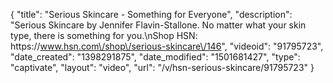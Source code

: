 {
    "title": "Serious Skincare - Something for Everyone",
    "description": "Serious Skincare by Jennifer Flavin-Stallone. No matter what your skin type, there is something for you.\nShop HSN: https:\/\/www.hsn.com\/shop\/serious-skincare\/146",
    "videoid": "91795723",
    "date_created": "1398291875",
    "date_modified": "1501681427",
    "type": "captivate",
    "layout": "video",
    "url": "\/v\/hsn-serious-skincare\/91795723"
}
